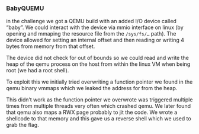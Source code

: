 ### BabyQUEMU

in the challenge we got a QEMU build with an added I/O device called “baby”. We could interact with the device via mmio interface on 
linux (by opening and mmaping the resource file from the `/sys/fs/…` path).
The device allowed for setting an internal offset and then reading or writing 4 bytes from memory from that offset.

The device did not check for out of bounds so we could read and write the heap of the qemu process on the host from within the linux VM when being root (we had a root shell).

To exploit this we initially tried overwriting a function pointer we found in the qemu binary vmmaps which we leaked the address for from the heap.

This didn’t work as the function pointer we overwrote was triggered multiple times from multiple threads very often which crashed qemu. 
We later found that qemu also maps a RWX page probably to jit the code. 
We wrote a shellcode to that memory and this gave us a reverse shell which we used to grab the flag.
